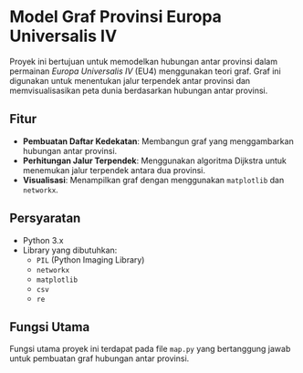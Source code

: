 # Model Graf Provinsi Europa Universalis IV

Proyek ini bertujuan untuk memodelkan hubungan antar provinsi dalam permainan *Europa Universalis IV* (EU4) menggunakan teori graf. Graf ini digunakan untuk menentukan jalur terpendek antar provinsi dan memvisualisasikan peta dunia berdasarkan hubungan antar provinsi.

## Fitur

- **Pembuatan Daftar Kedekatan**: Membangun graf yang menggambarkan hubungan antar provinsi.
- **Perhitungan Jalur Terpendek**: Menggunakan algoritma Dijkstra untuk menemukan jalur terpendek antara dua provinsi.
- **Visualisasi**: Menampilkan graf dengan menggunakan `matplotlib` dan `networkx`.

## Persyaratan

- Python 3.x
- Library yang dibutuhkan:
  - `PIL` (Python Imaging Library)
  - `networkx`
  - `matplotlib`
  - `csv`
  - `re`

## Fungsi Utama

Fungsi utama proyek ini terdapat pada file `map.py` yang bertanggung jawab untuk pembuatan graf hubungan antar provinsi.
